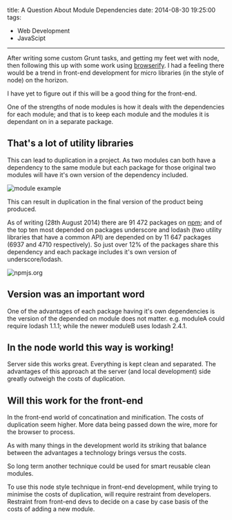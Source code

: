 title: A Question About Module Dependencies
date: 2014-08-30 19:25:00
tags:
- Web Development
- JavaScipt
---
After writing some custom Grunt tasks, and getting my feet wet with node, then following this up with some work using [browserify][1]. I had a feeling there would be a trend in front-end development for micro libraries (in the style of node) on the horizon.

I have yet to figure out if this will be a good thing for the front-end.

One of the strengths of node modules is how it deals with the dependencies for each module; and that is to keep each module and the modules it is dependant on in a separate package. 

## That's a lot of utility libraries

This can lead to duplication in a project. As two modules can both have a dependency to the same module but each package for those original two modules will have it's own version of the dependency included.

![module example](/images/modules.png)

This can result in duplication in the final version of the product being produced.

As of writing (28th August 2014) there are 91 472 packages on [npm][2]; and of the top ten most depended on packages underscore and lodash (two utility libraries that have a common API) are depended on by 11 647 packages (6937 and 4710 respectively). So just over 12% of the packages share this dependency and each package includes it's own version of underscore/lodash.

![npmjs.org](/images/npm2014-08-28.png)

## Version was an important word

One of the advantages of each package having it's own dependencies is the version of the depended on module does not matter. e.g. moduleA could require lodash 1.1.1; while the newer moduleB uses lodash 2.4.1. 

## In the node world this way is working!

Server side this works great. Everything is kept clean and separated. The advantages of this approach at the server (and local development) side greatly outweigh the costs of duplication.

## Will this work for the front-end

In the front-end world of concatination and minification. The costs of duplication seem higher. More data being passed down the wire, more for the browser to process. 

As with many things in the development world its striking that balance between the advantages a technology brings versus the costs.

So long term another technique could be used for smart reusable clean modules. 

To use this node style technique in front-end development, while trying to minimise the costs of duplication, will require restraint from developers. Restraint from front-end devs to decide on a case by case basis of the costs of adding a new module.


[1]: http://browserify.org/
[2]: https://www.npmjs.org/